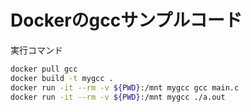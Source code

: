 
# Dockerのgccサンプルコード

実行コマンド

```bash
docker pull gcc
docker build -t mygcc .
docker run -it --rm -v ${PWD}:/mnt mygcc gcc main.c
docker run -it --rm -v ${PWD}:/mnt mygcc ./a.out
```
